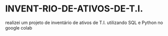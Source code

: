 # INVENT-RIO-DE-ATIVOS-DE-T.I.
realizei um projeto de inventário de ativos de T.I. utilizando SQL e Python no google colab
